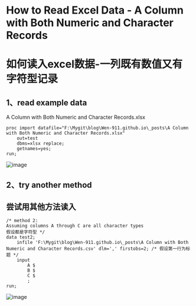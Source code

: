 # How to Read Excel Data - A Column with Both Numeric and Character Records
# 如何读入excel数据-一列既有数值又有字符型记录

## 1、read example data
A Column with Both Numeric and Character Records.xlsx

```SAS
proc import datafile="F:\Mygit\blog\Wen-911.github.io\_posts\A Column with Both Numeric and Character Records.xlsx"
	out=test 
	dbms=xlsx replace;
	getnames=yes;
run;
```

![image](https://github.com/user-attachments/assets/e0f188ef-47ca-4f1c-8a70-566b6a2483c8)


## 2、try another method 
## 尝试用其他方法读入

```SAS
/* method 2: 
Assuming columns A through C are all character types 
假设都是字符型 */
data test2;
    infile 'F:\Mygit\blog\Wen-911.github.io\_posts\A Column with Both Numeric and Character Records.csv' dlm=',' firstobs=2; /* 假设第一行为标题 */
    input
        A $  
        B $
        C $ 
        ;
run;
```

![image](https://github.com/user-attachments/assets/4de7f971-cab5-4f3b-9f54-63e7430af3b9)

